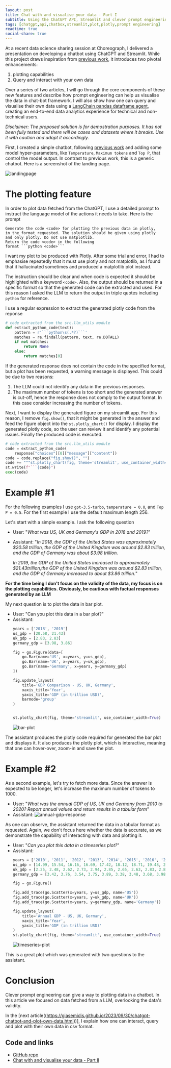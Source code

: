 ```yaml
---
layout: post
title: Chat with and visualise your data - Part I
subtitle: Using the ChatGPT API, Streamlit and clever prompt engineering
tags: [chatgpt,api,chatbox,streamlit,plot,plotly,prompt engineering]
readtime: true
social-share: true
---
```


At a recent data science sharing session at Choreograph, I delivered a presentation on developing a chatbot using ChatGPT and Streamlit. While this project draws inspiration from [previous work](https://giasemidis.github.io/2023/05/29/chatgpt-chatbox-assistant.html), it introduces two pivotal enhancements:

1. plotting capabilities
2. Query and interact with your own data

Over a series of two articles, I will go through the core components of these new features and describe how prompt engineering can help us visualise the data in chat-bot framework. I will also show how one can query and visualise their own data using a [LangChain pandas dataframe agent](https://python.langchain.com/docs/integrations/toolkits/pandas), creating an end-to-end data analytics experience for technical and non-technical users.

*Disclaimer: The proposed solution is for demostration purposes. It has not been fully tested and there will be cases and datasets where it breaks. Use it with caution and adapt it accordingly.*

First, I created a simple chatbot, following [previous work](https://giasemidis.github.io/2023/05/29/chatgpt-chatbox-assistant.html) and adding some model hyper-parameters, like `Temperature`, `Maximum tokens` and `Top P`, that control the model output. In contrast to previous work, this is a generic chatbot. Here is a screenshot of the landing page.

![landingpage](https://raw.githubusercontent.com/giasemidis/giasemidis.github.io/master/_posts/figures/chatgpt-landpage.png)

# The plotting feature

In order to plot data fetched from the ChatGPT, I use a detailed prompt to instruct the language model of the actions it needs to take. Here is the prompt

```
Generate the code <code> for plotting the previous data in plotly,
in the format requested. The solution should be given using plotly
and only plotly. Do not use matplotlib.
Return the code <code> in the following
format ```python <code>```
```

I want my plot to be produced with Plotly. After some trial and error, I had to emphasise repeatedly that it must use plotly and not matplotlib, as I found that it hallucinated sometimes and produced a matplotlib plot instead.

The instruction should be clear and when code is expected it should be highlighted with a keyword `<code>`. Also, the output should be returned in a specific format so that the generated code can be extracted and used. For this reason I asked the LLM to return the output in triple quotes including `python` for reference.

I use a regular expression to extract the generated plotly code from the reponse

```python
# code extracted from the src.llm_utils module
def extract_python_code(text):
    pattern = r'```python\s(.*?)```'
    matches = re.findall(pattern, text, re.DOTALL)
    if not matches:
        return None
    else:
        return matches[0]
```

If the generated response does not contain the code in the specified format, but a plot has been requested, a warning message is displayed. This could be due to two reasons:

1. The LLM could not identify any data in the previous responses.
2. The maximum number of tokens is too short and the generated answer is cut-off, hence the response does not comply to the output format. In this case consider increasing the number of tokens.

Next, I want to display the generated figure on my streamlit app. For this reason, I remove `fig.show()`, that it might be generated in the answer and feed the figure object into the `st.plotly_chart()` for display. I display the generated plotly code, so the user can review it and identify any potential issues. Finally the produced code is executed.

```python
# code extracted from the src.llm_utils module
code = extract_python_code(
    response["choices"][0]["message"]["content"])
code = code.replace("fig.show()", "")
code += """st.plotly_chart(fig, theme='streamlit', use_container_width=True)"""
st.write(f"```{code}")
exec(code)
```
# Example #1

For the following examples I use `gpt-3.5-turbo`, `temperature = 0.0`, and `Top P = 0.5`. For the first example I use the default maximum length 256.

Let's start with a simple example. I ask the following question

* User: "*What was US, UK and Germany's GDP in 2018 and 2019?*"
* Assistant:
    "*In 2018, the GDP of the United States was approximately $20.58 trillion, the GDP of the United Kingdom was around $2.83 trillion, and the GDP of Germany was about $3.98 trillion.*

    *In 2019, the GDP of the United States increased to approximately $21.43trillion,the GDP of the United Kingdom was around $2.83 trillion, and the GDP of Germany increased to about $3.86 trillion.*"

**For the time being I don't focus on the validity of the data, my focus is on the plotting capabilities. Obviously, be cautious with factual responses generated by an LLM**

My next question is to plot the data in bar plot.

* User: "Can you plot this data in a bar plot?"
* Assistant:
    ```python
    years = ['2018', '2019']
    us_gdp = [20.58, 21.43]
    uk_gdp = [2.83, 2.83]
    germany_gdp = [3.98, 3.86]

    fig = go.Figure(data=[
        go.Bar(name='US', x=years, y=us_gdp),
        go.Bar(name='UK', x=years, y=uk_gdp),
        go.Bar(name='Germany', x=years, y=germany_gdp)
    ])

    fig.update_layout(
        title='GDP Comparison - US, UK, Germany',
        xaxis_title='Year',
        yaxis_title='GDP (in trillion USD)',
        barmode='group'
    )


    st.plotly_chart(fig, theme='streamlit', use_container_width=True)
    ```
    ![bar-plot](https://raw.githubusercontent.com/giasemidis/giasemidis.github.io/master/_posts/figures/chatgpt-gdp-bar-plot.png)

The assistant produces the plotly code required for generated the bar plot and displays it. It also produces the plotly plot, which is interactive, meaning that one can hover-over, zoom-in and save the plot.

# Example #2

As a second example, let's try to fetch more data. Since the answer is expected to be longer, let's increase the maximum number of tokens to 1000.

* User: "*What was the annual GDP of US, UK and Germany from 2010 to 2020? Report annual values and return results in a tabular form*"
* Assistant:
  ![annual-gdp-response](https://raw.githubusercontent.com/giasemidis/giasemidis.github.io/master/_posts/figures/chatgpt-annual-gdp-response.png)

As one can observe, the assistant returned the data in a tabular format as requested. Again, we don't focus here whether the data is accurate, as we demonstrate the capability of interacting with data and plotting it.

* User: "*Can you plot this data in a timeseries plot?*"
* Assistant:
    ```python
    years = ['2010', '2011', '2012', '2013', '2014', '2015', '2016', '2017', '2018', '2019', '2020']
    us_gdp = [14.99, 15.54, 16.16, 16.69, 17.42, 18.12, 18.71, 19.48, 20.58, 21.43, 21.43]
    uk_gdp = [2.25, 2.48, 2.62, 2.73, 2.94, 2.85, 2.65, 2.63, 2.83, 2.83, 2.83]
    germany_gdp = [3.42, 3.76, 3.54, 3.75, 3.89, 3.38, 3.48, 3.68, 3.98, 3.86, 3.86]

    fig = go.Figure()

    fig.add_trace(go.Scatter(x=years, y=us_gdp, name='US'))
    fig.add_trace(go.Scatter(x=years, y=uk_gdp, name='UK'))
    fig.add_trace(go.Scatter(x=years, y=germany_gdp, name='Germany'))

    fig.update_layout(
        title='Annual GDP - US, UK, Germany',
        xaxis_title='Year',
        yaxis_title='GDP (in trillion USD)'
    )
    st.plotly_chart(fig, theme='streamlit', use_container_width=True)
    ```
    ![timeseries-plot](https://raw.githubusercontent.com/giasemidis/giasemidis.github.io/master/_posts/figures/chatgpt-gdp-timeseries-plot.png)

This is a great plot which was generated with two questions to the assistant.
# Conclusion

Clever prompt engineering can give a way to plotting data in a chatbot. In this article we focused on data fetched from a LLM, overlooking the data's validity.

In the [next article((https://giasemidis.github.io/2023/09/30/chatgpt-chatbot-and-plot-own-data.html))], I explain how one can interact, query and plot with their own data in csv format.

## Code and links

- [GitHub repo](https://github.com/giasemidis/streamlit-chatgpt-demo-app)
- [Chat with and visualise your data - Part II](https://giasemidis.github.io/2023/09/30/chatgpt-chatbot-and-plot-own-data.html)
